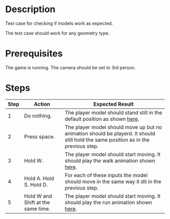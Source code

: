 # Description
Test case for checking if models work as expected.

The test case should work for any geometry type.

# Prerequisites
The game is running. The camera should be set to 3rd person.

# Steps
| Step | Action | Expected Result |
| -------- | -------- | -------- |
| 1 | Do nothing. | The player model should stand still in the default position as shown [here](Resources/stand.jpg). |
| 2 | Press space. | The player model should move up but no animation should be playerd. It should still hold the same position as in the previous step. |
| 3 | Hold W. | The player model should start moving. It should play the walk animation shown [here](Resources/walk.mp4). |
| 4 | Hold A. Hold S. Hold D. | For each of these inputs the model should move in the same way it dit in the previous step.|
| 5 | Hold W and Shift at the same time. | The player model should start moving. It should play the run animation shown [here](Resources/run.mp4). |
